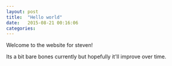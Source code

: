```yaml
---
layout: post
title:  "Hello world"
date:   2015-08-21 00:16:06
categories:
---
```

Welcome to the website for steven!

Its a bit bare bones currently but hopefully it'll improve over time.
